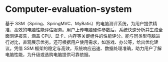# Computer-evaluation-system
基于 SSM（Spring、SpringMVC、MyBatis）的电脑测评系统，为用户提供精准、高效的电脑性能评估服务。用户上传电脑硬件参数后，系统快速分析并生成全面测评报告，涵盖 CPU、显卡、内存等关键组件的性能评分。能与同类型电脑进行对比，直观展示优劣。还可根据用户使用需求，如游戏、办公等，给出优化建议。凭借 SSM 框架的稳定与高效，系统响应迅速、数据处理准确，助力用户了解电脑性能，为升级或选购电脑提供可靠依据。 
